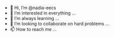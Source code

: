 - 👋 Hi, I’m @nadia-eecs
- 👀 I’m interested in everything ...
- 🌱 I’m always learning ...
- 💞️ I’m looking to collaborate on hard problems ...
- 📫 How to reach me ...

<!---
nadia-eecs/nadia-eecs is a ✨ special ✨ repository because its `README.md` (this file) appears on your GitHub profile.
You can click the Preview link to take a look at your changes.
--->

